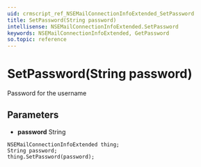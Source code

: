 ```yaml
---
uid: crmscript_ref_NSEMailConnectionInfoExtended_SetPassword
title: SetPassword(String password)
intellisense: NSEMailConnectionInfoExtended.SetPassword
keywords: NSEMailConnectionInfoExtended, GetPassword
so.topic: reference
---
```


# SetPassword(String password)

Password for the username

## Parameters

* **password** String

```crmscript
NSEMailConnectionInfoExtended thing;
String password;
thing.SetPassword(password);
```

